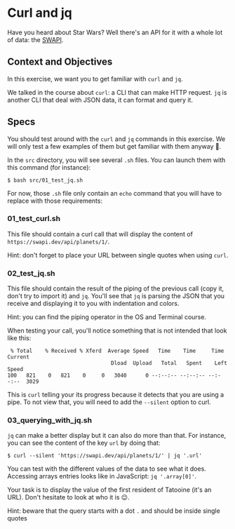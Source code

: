 # Curl and jq

Have you heard about Star Wars?
Well there's an API for it with a whole lot of data: the [SWAPI](https://swapi.dev/).

## Context and Objectives

In this exercise, we want you to get familiar with `curl` and `jq`.

We talked in the course about `curl`: a CLI that can make HTTP request.
`jq` is another CLI that deal with JSON data, it can format and query it.

## Specs

You should test around with the `curl` and `jq` commands in this exercise.
We will only test a few examples of them but get familiar with them anyway 🙂.

In the `src` directory, you will see several `.sh` files.
You can launch them with this command (for instance):

```shell-session
$ bash src/01_test_jq.sh
```

For now, those `.sh` file only contain an `echo` command that you will have to replace with those requirements:

### 01_test_curl.sh

This file should contain a curl call that will display the content of `https://swapi.dev/api/planets/1/`.

Hint: don't forget to place your URL between single quotes when using `curl`.

### 02_test_jq.sh

This file should contain the result of the piping of the previous call (copy it, don't try to import it) and `jq`.
You'll see that `jq` is parsing the JSON that you receive and displaying it to you with indentation and colors.

Hint: you can find the piping operator in the OS and Terminal course.

When testing your call, you'll notice something that is not intended that look like this:

```
 % Total    % Received % Xferd  Average Speed   Time    Time     Time  Current
                                 Dload  Upload   Total   Spent    Left  Speed
100   821    0   821    0     0   3040      0 --:--:-- --:--:-- --:--:--  3029
```

This is `curl` telling your its progress because it detects that you are using a pipe.
To not view that, you will need to add the `--silent` option to curl.

### 03_querying_with_jq.sh

`jq` can make a better display but it can also do more than that.
For instance, you can see the content of the key `url` by doing that:

```shell-session
$ curl --silent 'https://swapi.dev/api/planets/1/' | jq '.url'
```

You can test with the different values of the data to see what it does.
Accessing arrays entries looks like in JavaScript: `jq '.array[0]'`.

Your task is to display the value of the first resident of Tatooine (it's an URL).
Don't hesitate to look at who it is 😉.

Hint: beware that the query starts with a dot `.` and should be inside single quotes
